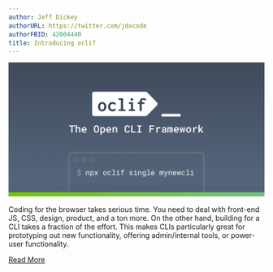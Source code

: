 ```yaml
---
author: Jeff Dickey
authorURL: https://twitter.com/jdxcode
authorFBID: 42004440
title: Introducing oclif
---
```


![Introducing oclif](/img/2018-03-20-introducing-oclif/header.png)

Coding for the browser takes serious time. You need to deal with front-end JS, CSS, design, product, and a ton more. On the other hand, building for a CLI takes a fraction of the effort. This makes CLIs particularly great for prototyping out new functionality, offering admin/internal tools, or power-user functionality.

<a class="button" href="https://engineering.salesforce.com/open-sourcing-oclif-the-cli-framework-that-powers-our-clis-21fbda99d33a">Read More</a>
